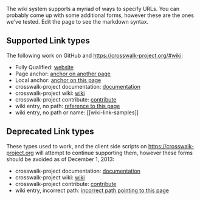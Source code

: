The wiki system supports a myriad of ways to specify URLs. You can probably come up with some additional forms, however these are the ones we've tested. Edit the page to see the markdown syntax.

## Supported Link types
The following work on GitHub and https://crosswalk-project.org/#wiki:

* Fully Qualified: [website](https://crosswalk-project.org/)
* Page anchor: [anchor on another page](Home#for-developers)
* Local anchor: [anchor on this page](#supported-link-types)
* crosswalk-project documentation: [documentation](https://crosswalk-project/#documentation)
* crosswalk-project wiki: [wiki](https://crosswalk-project/#wiki/wiki-link-samples)
* crosswalk-project contribute: [contribute](https://crosswalk-project/#contribute)
* wiki entry, no path: [reference to this page](wiki-link-samples)
* wiki entry, no path or name: [[wiki-link-samples]]

## Deprecated Link types
These types used to work, and the client side scripts on https://crosswalk-project.org will attempt to continue supporting them, however these forms should be avoided as of December 1, 2013:

* crosswalk-project documentation: [documentation](#documentation)
* crosswalk-project wiki: [wiki](#wiki/wiki-link-samples)
* crosswalk-project contribute: [contribute](#contribute)
* wiki entry, incorrect path: [incorrect path pointing to this page](wiki/wiki-link-samples)
